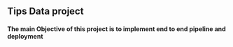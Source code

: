 ## Tips Data project    

#### The main Objective of this project is to implement end to end pipeline and deployment 